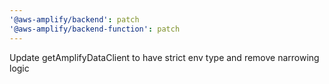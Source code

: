 ```yaml
---
'@aws-amplify/backend': patch
'@aws-amplify/backend-function': patch
---
```


Update getAmplifyDataClient to have strict env type and remove narrowing logic
